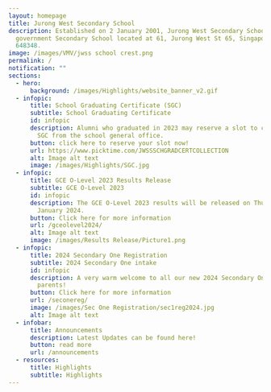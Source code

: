```yaml
---
layout: homepage
title: Jurong West Secondary School
description: Established on 2 January 2001, Jurong West Secondary School is a
  government Secondary School located at 61, Jurong West St 65, Singapore
  648348.
image: /images/VMV/jwss school crest.png
permalink: /
notification: ""
sections:
  - hero:
      background: /images/Highlights/website_banner_v2.gif
  - infopic:
      title: School Graduating Certificate (SGC)
      subtitle: School Graduating Certificate
      id: infopic
      description: Alumni who graduated in 2023 may reserve a slot to collect their
        SGC from the school general office.
      button: click here to reserve your slot now!
      url: https://www.picktime.com/JWSSSCHGRADCERTCOLLECTION
      alt: Image alt text
      image: /images/Highlights/SGC.jpg
  - infopic:
      title: GCE O-Level 2023 Results Release
      subtitle: GCE O-Level 2023
      id: infopic
      description: The GCE O-Level 2023 results will be released on Thursday, 11
        January 2024.
      button: Click here for more information
      url: /gceolevel2024/
      alt: Image alt text
      image: /images/Results Release/Picture1.png
  - infopic:
      title: 2024 Secondary One Registration
      subtitle: 2024 Secondary One intake
      id: infopic
      description: A very warm welcome to all our new 2024 Secondary One students and
        parents!
      button: Click here for more information
      url: /seconereg/
      image: /images/Sec One Registration/sec1reg2024.jpg
      alt: Image alt text
  - infobar:
      title: Announcements
      description: Latest Updates can be found here!
      button: read more
      url: /announcements
  - resources:
      title: Highlights
      subtitle: Highlights
---
```

